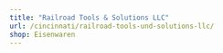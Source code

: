 ```yaml
---
title: "Railroad Tools & Solutions LLC"
url: /cincinnati/railroad-tools-und-solutions-llc/
shop: Eisenwaren
---
```

